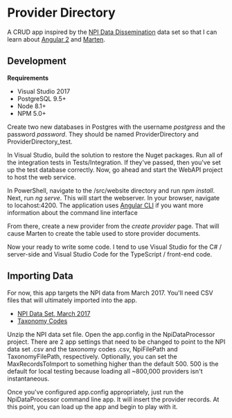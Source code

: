 Provider Directory
==================

A CRUD app inspired by 
the [NPI Data Dissemination](http://download.cms.gov/nppes/NPI_Files.html)
data set so that I can learn about [Angular 2](https://angular.io/)
and [Marten](http://jasperfx.github.io/marten/).

Development
-----------

**Requirements**
* Visual Studio 2017
* PostgreSQL 9.5+
* Node 8.1+
* NPM 5.0+

Create two new databases in Postgres with the username _postgress_ and the password _password_. They should be named ProviderDirectory and ProviderDirectory_test.

In Visual Studio, build the solution to restore the Nuget packages. Run all of the integration tests in Tests/Integration. 
If they've passed, then you've set up the test database correctly. Now, go ahead and start the WebAPI project to host the web service.

In PowerShell, navigate to the /src/website directory and run _npm install_. Next, run _ng serve_.
This will start the webserver. In your browser, navigate to locahost:4200. The application 
uses [Angular CLI](https://github.com/angular/angular-cli) if you want more information about the command line interface

From there, create a new provider from the _create provider_ page.
That will cause Marten to create the table used to store provider documents.

Now your ready to write some code. I tend to use Visual Studio for the C# / server-side
and Visual Studio Code for the TypeScript / front-end code.

Importing Data
-------------
For now, this app targets the NPI data from March 2017. You'll need CSV files that will ultimately imported into the app.

* [NPI Data Set, March 2017](http://download.cms.gov/nppes/NPPES_Data_Dissemination_March_2017.zip)
* [Taxonomy Codes](http://www.nucc.org/images/stories/CSV/nucc_taxonomy_170.csv)

Unzip the NPI data set file. Open the app.config in the NpiDataProcessor project. There are 2 app settings that need to be changed to point to the NPI data set .csv
and the taxonomy codes .csv, NpiFilePath and TaxonomyFilePath, respectively. Optionally, you can set the MaxRecordsToImport to something higher than the default 500.
500 is the default for local testing because loading all ~800,000 providers isn't instantaneous. 

Once you've configured app.config appropriately, just run the NpiDataProcessor command line app. It will insert the provider
records. At this point, you can load up the app and begin to play with it.